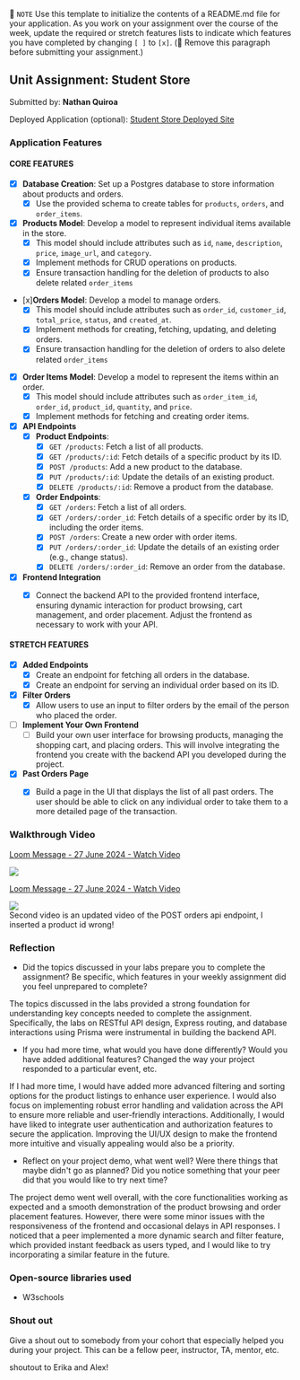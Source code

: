 📝 `NOTE` Use this template to initialize the contents of a README.md file for your application. As you work on your assignment over the course of the week, update the required or stretch features lists to indicate which features you have completed by changing `[ ]` to `[x]`. (🚫 Remove this paragraph before submitting your assignment.)

## Unit Assignment: Student Store

Submitted by: **Nathan Quiroa**

Deployed Application (optional): [Student Store Deployed Site](ADD_LINK_HERE)

### Application Features

#### CORE FEATURES


- [x] **Database Creation**: Set up a Postgres database to store information about products and orders.
  - [x] Use the provided schema to create tables for `products`, `orders`, and `order_items`.
- [x] **Products Model**: Develop a model to represent individual items available in the store. 
  - [x] This model should include attributes such as `id`, `name`, `description`, `price`, `image_url`, and `category`.
  - [x] Implement methods for CRUD operations on products.
  - [x] Ensure transaction handling for the deletion of products to also delete related `order_items`
- [x]**Orders Model**: Develop a model to manage orders. 
  - [x] This model should include attributes such as `order_id`, `customer_id`, `total_price`, `status`, and `created_at`.
  - [x] Implement methods for creating, fetching, updating, and deleting orders.
  - [x] Ensure transaction handling for the deletion of orders to also delete related `order_items`
- [x] **Order Items Model**: Develop a model to represent the items within an order. 
  - [x] This model should include attributes such as `order_item_id`, `order_id`, `product_id`, `quantity`, and `price`.
  - [x] Implement methods for fetching and creating order items.
- [x] **API Endpoints**
  - [x] **Product Endpoints**:
    - [x] `GET /products`: Fetch a list of all products.
    - [x] `GET /products/:id`: Fetch details of a specific product by its ID.
    - [x] `POST /products`: Add a new product to the database.
    - [x] `PUT /products/:id`: Update the details of an existing product.
    - [x] `DELETE /products/:id`: Remove a product from the database.
  - [x] **Order Endpoints**:
    - [x] `GET /orders`: Fetch a list of all orders.
    - [x] `GET /orders/:order_id`: Fetch details of a specific order by its ID, including the order items.
    - [x] `POST /orders`: Create a new order with order items.
    - [x] `PUT /orders/:order_id`: Update the details of an existing order (e.g., change status).
    - [x] `DELETE /orders/:order_id`: Remove an order from the database.
- [x] **Frontend Integration**
  - [x] Connect the backend API to the provided frontend interface, ensuring dynamic interaction for product browsing, cart management, and order placement. Adjust the frontend as necessary to work with your API.


#### STRETCH FEATURES

- [x] **Added Endpoints**
  - [x] Create an endpoint for fetching all orders in the database.
  - [x] Create an endpoint for serving an individual order based on its ID.
- [x] **Filter Orders**
  - [x] Allow users to use an input to filter orders by the email of the person who placed the order.
- [ ] **Implement Your Own Frontend**
  - [ ] Build your own user interface for browsing products, managing the shopping cart, and placing orders. This will involve integrating the frontend you create with the backend API you developed during the project.
- [x] **Past Orders Page**
  - [x] Build a page in the UI that displays the list of all past orders. The user should be able to click on any individual order to take them to a more detailed page of the transaction.


### Walkthrough Video

<div>
    <a href="https://www.loom.com/share/5e21cb6641594ebaa151a12bc7c5c513">
      <p>Loom Message - 27 June 2024 - Watch Video</p>
    </a>
    <a href="https://www.loom.com/share/5e21cb6641594ebaa151a12bc7c5c513">
      <img style="max-width:300px;" src="https://cdn.loom.com/sessions/thumbnails/5e21cb6641594ebaa151a12bc7c5c513-with-play.gif">
    </a>
</div>

<div>
    <a href="https://www.loom.com/share/84128f91ab0943aa8f792942a1d21871">
      <p>Loom Message - 27 June 2024 - Watch Video</p>
    </a>
    <a href="https://www.loom.com/share/84128f91ab0943aa8f792942a1d21871">
      <img style="max-width:300px;" src="https://cdn.loom.com/sessions/thumbnails/84128f91ab0943aa8f792942a1d21871-with-play.gif">
    </a>
</div>
Second video is an updated video of the POST orders api endpoint, I inserted a product id wrong!

### Reflection

* Did the topics discussed in your labs prepare you to complete the assignment? Be specific, which features in your weekly assignment did you feel unprepared to complete?

The topics discussed in the labs provided a strong foundation for understanding key concepts needed to complete the assignment. Specifically, the labs on RESTful API design, Express routing, and database interactions using Prisma were instrumental in building the backend API.

* If you had more time, what would you have done differently? Would you have added additional features? Changed the way your project responded to a particular event, etc.
  
If I had more time, I would have added more advanced filtering and sorting options for the product listings to enhance user experience. I would also focus on implementing robust error handling and validation across the API to ensure more reliable and user-friendly interactions. Additionally, I would have liked to integrate user authentication and authorization features to secure the application. Improving the UI/UX design to make the frontend more intuitive and visually appealing would also be a priority.

* Reflect on your project demo, what went well? Were there things that maybe didn't go as planned? Did you notice something that your peer did that you would like to try next time?

The project demo went well overall, with the core functionalities working as expected and a smooth demonstration of the product browsing and order placement features. However, there were some minor issues with the responsiveness of the frontend and occasional delays in API responses. I noticed that a peer implemented a more dynamic search and filter feature, which provided instant feedback as users typed, and I would like to try incorporating a similar feature in the future. 

### Open-source libraries used

- W3schools

### Shout out

Give a shout out to somebody from your cohort that especially helped you during your project. This can be a fellow peer, instructor, TA, mentor, etc.

shoutout to Erika and Alex!

